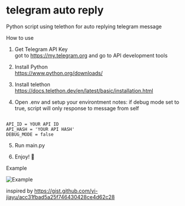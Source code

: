 # telegram auto reply
Python script using telethon for auto replying telegram message

How to use 

1. Get Telegram API Key<br/>
 got to https://my.telegram.org and go to API development tools
 
2. Install Python<br/>
https://www.python.org/downloads/

3. Install telethon<br/>
https://docs.telethon.dev/en/latest/basic/installation.html

4. Open .env and setup your environtment
notes: 
if debug mode set to true, script will only response to message from self
<pre><code>
API_ID = YOUR API ID
API_HASH = 'YOUR API HASH'
DEBUG_MODE = false
</code></pre>

5. Run main.py

6. Enjoy! 🍻

Example 

![Example](https://pbs.twimg.com/media/EDNXtmfUEAAY2u8?format=jpg&name=4096x4096)

inspired by 
https://gist.github.com/yi-jiayu/acc31fbad5a25f746430428ce4d62c28
